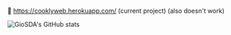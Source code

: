 🍪 https://cooklyweb.herokuapp.com/ (current project) (also doesn't work)

![GioSDA's GitHub stats](https://github-readme-stats.vercel.app/api?username=GioSDA&hide=stars&count_private=true&show_icons=true&theme=tokyonight)
